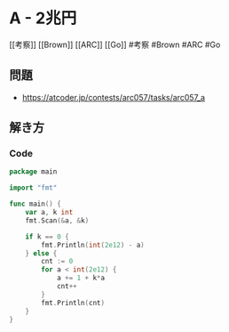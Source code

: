 # A - 2兆円
[[考察]] [[Brown]] [[ARC]] [[Go]]
#考察 #Brown #ARC #Go 

## 問題
- https://atcoder.jp/contests/arc057/tasks/arc057_a

## 解き方
### Code
```go
package main

import "fmt"

func main() {
	var a, k int
	fmt.Scan(&a, &k)

	if k == 0 {
		fmt.Println(int(2e12) - a)
	} else {
		cnt := 0
		for a < int(2e12) {
			a += 1 + k*a
			cnt++
		}
		fmt.Println(cnt)
	}
}
```